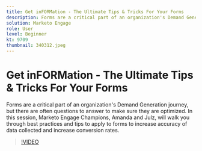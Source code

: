 ```yaml
---
title: Get inFORMation - The Ultimate Tips & Tricks For Your Forms
description: Forms are a critical part of an organization's Demand Generation journey, but there are often questions to answer to make sure they are optimized.
solution: Marketo Engage
role: User
level: Beginner
kt: 9709
thumbnail: 340312.jpeg
---
```

# Get inFORMation - The Ultimate Tips & Tricks For Your Forms

Forms are a critical part of an organization's Demand Generation journey, but there are often questions to answer to make sure they are optimized. In this session, Marketo Engage Champions, Amanda and Julz, will walk you through best practices and tips to apply to forms to increase accuracy of data collected and increase conversion rates.

>[!VIDEO](https://video.tv.adobe.com/v/340312/?quality=12&learn=on)
